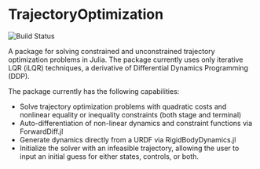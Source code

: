 # TrajectoryOptimization

![Build Status](https://travis-ci.org/RoboticExplorationLab/TrajectoryOptimization.jl.svg?branch=master)

A package for solving constrained and unconstrained trajectory optimization problems in Julia. The package currently uses only iterative LQR (iLQR) techniques, a derivative of Differential Dynamics Programming (DDP).

The package currently has the following capabilities:
* Solve trajectory optimization problems with quadratic costs and nonlinear equality or inequality constraints (both stage and terminal)
* Auto-differentiation of non-linear dynamics and constraint functions via ForwardDiff.jl
* Generate dynamics directly from a URDF via RigidBodyDynamics.jl
* Initialize the solver with an infeasible trajectory, allowing the user to input an initial guess for either states, controls, or both.


